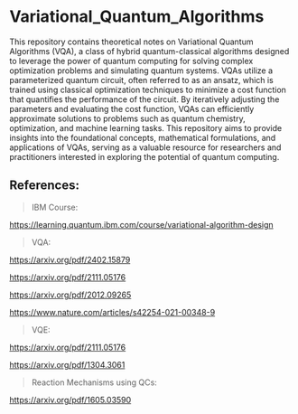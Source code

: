 # Variational_Quantum_Algorithms

This repository contains theoretical notes on Variational Quantum Algorithms (VQA), a class of hybrid quantum-classical algorithms designed to leverage the power of quantum computing for solving complex optimization problems and simulating quantum systems. VQAs utilize a parameterized quantum circuit, often referred to as an ansatz, which is trained using classical optimization techniques to minimize a cost function that quantifies the performance of the circuit. By iteratively adjusting the parameters and evaluating the cost function, VQAs can efficiently approximate solutions to problems such as quantum chemistry, optimization, and machine learning tasks. This repository aims to provide insights into the foundational concepts, mathematical formulations, and applications of VQAs, serving as a valuable resource for researchers and practitioners interested in exploring the potential of quantum computing.


## References: 

>IBM Course:

https://learning.quantum.ibm.com/course/variational-algorithm-design

>VQA:

https://arxiv.org/pdf/2402.15879

https://arxiv.org/pdf/2111.05176

https://arxiv.org/pdf/2012.09265

https://www.nature.com/articles/s42254-021-00348-9

>VQE:

https://arxiv.org/pdf/2111.05176

https://arxiv.org/pdf/1304.3061

>Reaction Mechanisms using QCs:

https://arxiv.org/pdf/1605.03590

